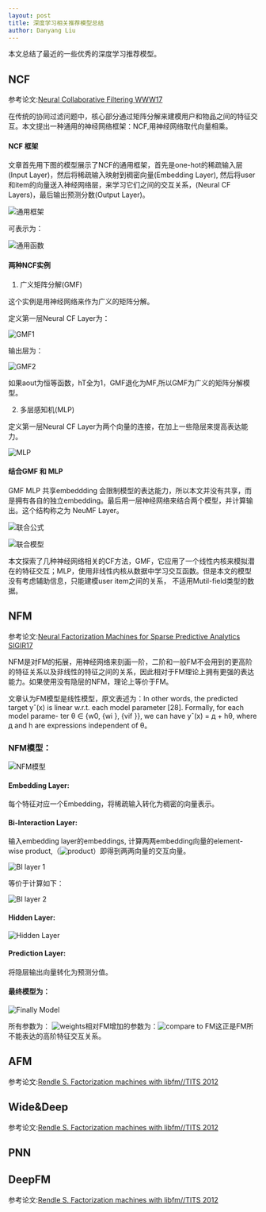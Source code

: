 ```yaml
---
layout: post
title: 深度学习相关推荐模型总结
author: Danyang Liu
---
```


本文总结了最近的一些优秀的深度学习推荐模型。

## NCF
参考论文:[Neural Collaborative Filtering WWW17](http://delivery.acm.org/10.1145/3060000/3052569/p173-he.pdf?ip=222.195.92.10&id=3052569&acc=ACTIVE%20SERVICE&key=BF85BBA5741FDC6E%2EA4F9C023AC60E700%2E4D4702B0C3E38B35%2E4D4702B0C3E38B35&CFID=1012100955&CFTOKEN=70448875&__acm__=1512137617_57c5de515118a2d2316771b5b5b43e37)

在传统的协同过滤问题中，核心部分通过矩阵分解来建模用户和物品之间的特征交互。本文提出一种通用的神经网络框架：NCF,用神经网络取代向量相乘。

#### NCF 框架

文章首先用下图的模型展示了NCF的通用框架，首先是one-hot的稀疏输入层(Input Layer)，然后将稀疏输入映射到稠密向量(Embedding Layer),
然后将user和item的向量送入神经网络层，来学习它们之间的交互关系，(Neural CF Layers)，最后输出预测分数(Output Layer)。

![通用框架](../images/alg/deep_rec/ncf/1.png)
 
 可表示为：
 
![通用函数](../images/alg/deep_rec/ncf/3.png)

#### 两种NCF实例

1. 广义矩阵分解(GMF)

这个实例是用神经网络来作为广义的矩阵分解。

定义第一层Neural CF Layer为：

![GMF1](../images/alg/deep_rec/ncf/4.png)

输出层为：

![GMF2](../images/alg/deep_rec/ncf/5.png)

如果aout为恒等函数，hT全为1，GMF退化为MF,所以GMF为广义的矩阵分解模型。

2. 多层感知机(MLP)

定义第一层Neural CF Layer为两个向量的连接，在加上一些隐层来提高表达能力。

![MLP](../images/alg/deep_rec/ncf/6.png)

#### 结合GMF 和 MLP

GMF MLP 共享embeddding 会限制模型的表达能力，所以本文并没有共享，而是拥有各自的独立embedding。最后用一层神经网络来结合两个模型，并计算输出。这个结构称之为 NeuMF Layer。


![联合公式](../images/alg/deep_rec/ncf/7.png)


![联合模型](../images/alg/deep_rec/ncf/2.png)

本文探索了几种神经网络相关的CF方法，GMF，它应用了一个线性内核来模拟潜在的特征交互；MLP，使用非线性内核从数据中学习交互函数。但是本文的模型没有考虑辅助信息，只能建模user item之间的关系，
不适用Mutil-field类型的数据。

## NFM
参考论文:[Neural Factorization Machines for Sparse Predictive Analytics SIGIR17](http://www.comp.nus.edu.sg/~xiangnan/papers/sigir17-nfm.pdf)

NFM是对FM的拓展，用神经网络来刻画一阶，二阶和一般FM不会用到的更高阶的特征关系以及非线性的特征之间的关系，因此相对于FM理论上拥有更强的表达能力。如果使用没有隐层的NFM，理论上等价于FM。

文章认为FM模型是线性模型，原文表述为：In other words, the predicted target yˆ(x) is linear w.r.t. each model parameter [28]. Formally, for each model parame- ter θ ∈ {w0, {wi }, {vif }}, we can have yˆ(x) = д + hθ, where д and h are expressions independent of θ。

### NFM模型：

![NFM模型](../images/alg/deep_rec/nfm/1.png)

#### Embedding Layer:
每个特征对应一个Embedding，将稀疏输入转化为稠密的向量表示。

#### Bi-Interaction Layer:

输入embedding layer的embeddings, 计算两两embedding向量的element-wise product,（![product](../images/alg/deep_rec/nfm/4.png)）即得到两两向量的交互向量。

![BI layer 1](../images/alg/deep_rec/nfm/2.png)

等价于计算如下：

![BI layer 2](../images/alg/deep_rec/nfm/3.png)

#### Hidden Layer:

![Hidden Layer](../images/alg/deep_rec/nfm/5.png)

#### Prediction Layer:

将隐层输出向量转化为预测分值。

#### 最终模型为：

![Finally Model](../images/alg/deep_rec/nfm/6.png)

所有参数为：
![weights](../images/alg/deep_rec/nfm/7.png)相对FM增加的参数为：![compare to FM](../images/alg/deep_rec/nfm/8.png)这正是FM所不能表达的高阶特征交互关系。


## AFM
参考论文:[Rendle S. Factorization machines with libfm//TITS 2012](https://dl.acm.org/citation.cfm?id=2168771)

## Wide&Deep
参考论文:[Rendle S. Factorization machines with libfm//TITS 2012](https://dl.acm.org/citation.cfm?id=2168771)

## PNN

## DeepFM
参考论文:[Rendle S. Factorization machines with libfm//TITS 2012](https://dl.acm.org/citation.cfm?id=2168771)

